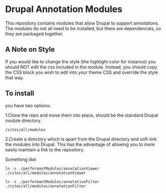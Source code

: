 # Drupal Annotation Modules
This repository contains modules that allow Drupal to support annotations.
The modules do not all need to be installed, but there are dependencies, so they are packaged together.

## A Note on Style
If you would like to change the style (the highlight color for instance) you should NOT edit the css included in the module. Instead, you should copy the CSS block you wish to edit into your theme CSS and override the style that way.

## To install 
you have two options:


1.Clone the repo and move them into place, should be the standard Drupal module directory.

```
/sites/all/modules
```


2.Create a directory which is apart from the Drupal directory and soft-link the modules into Drupal. This has the advantage of allowing you to more easily maintain a link to the repository.

Something like:
```
ln -s ./performantModules/annotationViewer ./sites/all/modules/annotationViewer

ln -s ./performantModules/annotationFilter ./sites/all/modules/annotationFilter
```

